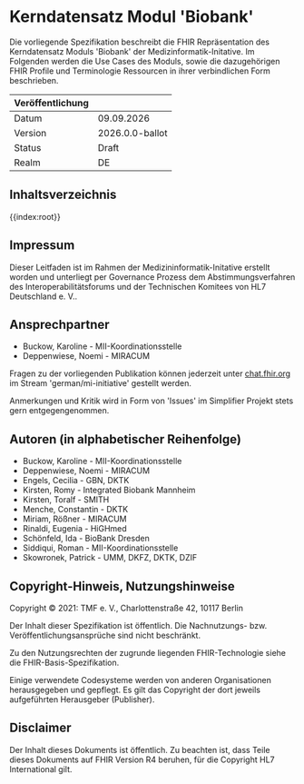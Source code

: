 # Kerndatensatz Modul 'Biobank'

Die vorliegende Spezifikation beschreibt die FHIR Repräsentation des Kerndatensatz Moduls 'Biobank' der Medizinformatik-Initative.
Im Folgenden werden die Use Cases des Moduls, sowie die dazugehörigen FHIR Profile und Terminologie Ressourcen in ihrer verbindlichen Form beschrieben.

| Veröffentlichung   |   |
|---------|---|
| Datum   | 09.09.2026 |
| Version | 2026.0.0-ballot      |
| Status  | Draft       |
| Realm   | DE          | 

## Inhaltsverzeichnis

{{index:root}}

## Impressum
Dieser Leitfaden ist im Rahmen der Medizininformatik-Initative erstellt worden und unterliegt per Governance Prozess dem Abstimmungsverfahren des Interoperabilitätsforums und der Technischen Komitees von HL7 Deutschland e. V..

## Ansprechpartner
* Buckow, Karoline - MII-Koordinationsstelle
* Deppenwiese, Noemi - MIRACUM

Fragen zu der vorliegenden Publikation können jederzeit unter [chat.fhir.org](chat.fhir.org) im Stream 'german/mi-initiative' gestellt werden.

Anmerkungen und Kritik wird in Form von 'Issues' im Simplifier Projekt stets gern entgegengenommen.

## Autoren (in alphabetischer Reihenfolge)

* Buckow, Karoline - MII-Koordinationsstelle
* Deppenwiese, Noemi - MIRACUM
* Engels, Cecilia - GBN, DKTK
* Kirsten, Romy - Integrated Biobank Mannheim
* Kirsten, Toralf - SMITH
* Menche, Constantin - DKTK
* Miriam, Rößner - MIRACUM
* Rinaldi, Eugenia - HiGHmed
* Schönfeld, Ida - BioBank Dresden
* Siddiqui, Roman - MII-Koordinationsstelle
* Skowronek, Patrick - UMM, DKFZ, DKTK, DZIF


## Copyright-Hinweis, Nutzungshinweise
Copyright © 2021: TMF e. V., Charlottenstraße 42, 10117 Berlin

Der Inhalt dieser Spezifikation ist öffentlich. Die Nachnutzungs- bzw. Veröffentlichungsansprüche sind nicht beschränkt.

Zu den Nutzungsrechten der zugrunde liegenden FHIR-Technologie siehe die FHIR-Basis-Spezifikation.

Einige verwendete Codesysteme werden von anderen Organisationen herausgegeben und gepflegt. Es gilt das Copyright der dort jeweils aufgeführten Herausgeber (Publisher).

## Disclaimer
Der Inhalt dieses Dokuments ist öffentlich. Zu beachten ist, dass Teile dieses Dokuments auf FHIR Version R4 beruhen, für die Copyright HL7 International gilt.
